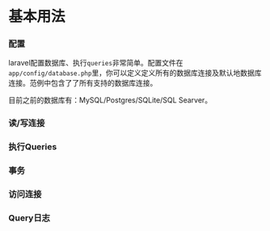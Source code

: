 # 基本用法

### 配置
laravel配置数据库、执行`queries`非常简单。配置文件在`app/config/database.php`里，你可以定义定义所有的数据库连接及默认地数据库连接。范例中包含了了所有支持的数据库连接。

目前之前的数据库有：MySQL/Postgres/SQLite/SQL Searver。
### 读/写连接

### 执行Queries

### 事务

### 访问连接

### Query日志